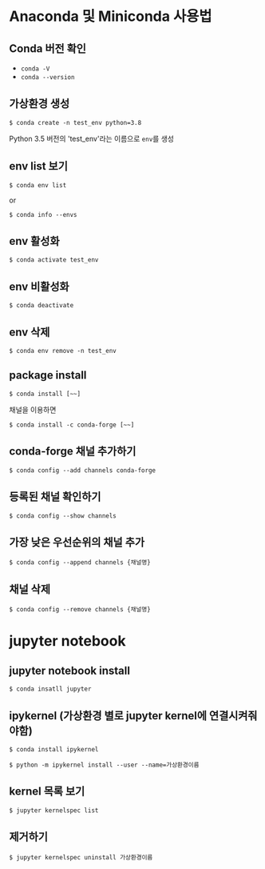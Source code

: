# Anaconda 및 Miniconda 사용법
## Conda 버전 확인
- `conda -V`
- `conda --version`

## 가상환경 생성
```
$ conda create -n test_env python=3.8
```
Python 3.5 버전의 'test_env'라는 이름으로 `env`를 생성

## env list 보기
```
$ conda env list
```
or
```
$ conda info --envs
```

## env 활성화
```
$ conda activate test_env
```

## env 비활성화
```
$ conda deactivate
```

## env 삭제
```
$ conda env remove -n test_env
```

## package install
```
$ conda install [~~]
```
채널을 이용하면
```
$ conda install -c conda-forge [~~]
```

## conda-forge 채널 추가하기
```
$ conda config --add channels conda-forge
```


## 등록된 채널 확인하기
```
$ conda config --show channels
```

## 가장 낮은 우선순위의 채널 추가
```
$ conda config --append channels {채널명}
```

## 채널 삭제
```
$ conda config --remove channels {채널명}
```

# jupyter notebook
## jupyter notebook install
```
$ conda insatll jupyter
```

## ipykernel (가상환경 별로 jupyter kernel에 연결시켜줘야함)
```
$ conda install ipykernel
```
```
$ python -m ipykernel install --user --name=가상환경이름
```

## kernel 목록 보기
```
$ jupyter kernelspec list
```

## 제거하기
```
$ jupyter kernelspec uninstall 가상환경이름
```
